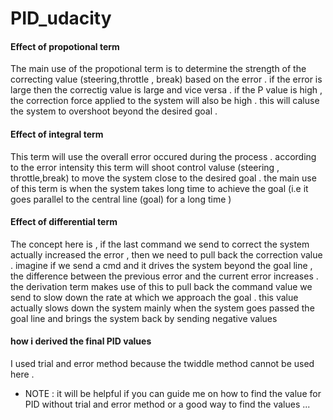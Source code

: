 # PID_udacity


#### Effect of propotional term 

The main use of the propotional term is to determine the strength of the correcting value (steering,throttle , break) based on the error . if the error is large then the correctig value is large and vice versa . if the P value is high , the correction force applied to the system will also be high . this will caluse the system to overshoot beyond the desired goal .

#### Effect of integral term 

This term will use the overall error occured during the process . according to the error intensity this term will shoot control valuse (steering , throttle,break) to move the system close to the desired goal . the main use of this term is when the system takes long time to achieve the goal (i.e it goes parallel to the central line (goal) for a long time )

#### Effect of differential term

The concept here is , if the last command we send to correct the system actually increased the error , then we need to pull back the correction value . imagine if we send a cmd and it drives the system beyond the goal line , the difference between the previous error and the current error increases . the derivation term makes use of this to pull back the command value we send to slow down the rate at which we approach the goal . this value actually slows down the system mainly when the system goes passed the goal line and brings the system back by sending negative values 

#### how i derived the final PID values

I used trial and error method because the twiddle method cannot be used here .

* NOTE : it will be helpful if you can guide me on how to find the value for PID without trial and error method or a good way to find the values ...
